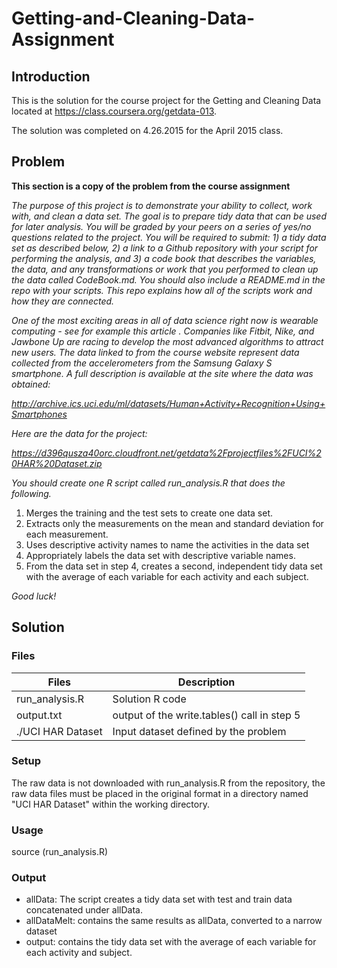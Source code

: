# Getting-and-Cleaning-Data-Assignment
## Introduction

This is the solution for the course project for the Getting and Cleaning Data located at https://class.coursera.org/getdata-013. 

The solution was completed on 4.26.2015 for the April 2015 class.

## Problem

<b>This section is a copy of the problem from the course assignment</b>


<i>The purpose of this project is to demonstrate your ability to collect, work with, and clean a data set. The goal is to prepare tidy data that can be used for later analysis. You will be graded by your peers on a series of yes/no questions related to the project. You will be required to submit: 1) a tidy data set as described below, 2) a link to a Github repository with your script for performing the analysis, and 3) a code book that describes the variables, the data, and any transformations or work that you performed to clean up the data called CodeBook.md. You should also include a README.md in the repo with your scripts. This repo explains how all of the scripts work and how they are connected.  </i>

<i>One of the most exciting areas in all of data science right now is wearable computing - see for example this article . Companies like Fitbit, Nike, and Jawbone Up are racing to develop the most advanced algorithms to attract new users. The data linked to from the course website represent data collected from the accelerometers from the Samsung Galaxy S smartphone. A full description is available at the site where the data was obtained: </i>

<i>http://archive.ics.uci.edu/ml/datasets/Human+Activity+Recognition+Using+Smartphones </i>

<i>Here are the data for the project: </i>

<i>https://d396qusza40orc.cloudfront.net/getdata%2Fprojectfiles%2FUCI%20HAR%20Dataset.zip </i>

<i>You should create one R script called run_analysis.R that does the following. </i>

1. Merges the training and the test sets to create one data set.
2. Extracts only the measurements on the mean and standard deviation for each measurement. 
3. Uses descriptive activity names to name the activities in the data set
4. Appropriately labels the data set with descriptive variable names. 
5. From the data set in step 4, creates a second, independent tidy data set with the average of each variable for each activity and each subject.

<i>Good luck!</i>


## Solution

### Files
|Files            |Description
|-----------------|----------------------------------------------|
|run_analysis.R   | Solution R code                              |
|output.txt       | output of the write.tables() call in step 5  |
|./UCI HAR Dataset| Input dataset defined by the problem         |

### Setup
The raw data is not downloaded with run_analysis.R from the repository, the raw data files must be placed in the original format in a directory named "UCI HAR Dataset" within the working directory.

### Usage
source (run_analysis.R)

### Output

* allData: The script creates a tidy data set with test and train data concatenated under allData.
* allDataMelt: contains the same results as allData, converted to a narrow dataset
* output: contains the tidy data set with the average of each variable for each activity and subject.



